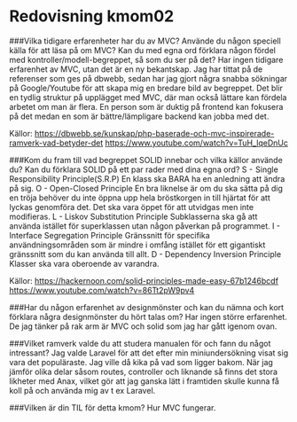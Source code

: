 ---
---
Redovisning kmom02
=========================


###Vilka tidigare erfarenheter har du av MVC? Använde du någon speciell källa för att läsa på om MVC? Kan du med egna ord förklara någon fördel med kontroller/modell-begreppet, så som du ser på det?
Har ingen tidigare erfarenhet av MVC, utan det är en ny bekantskap. Jag har tittat på de referenser som ges på
dbwebb, sedan har jag gjort några snabba sökningar på Google/Youtube för att skapa mig en bredare bild av begreppet.
Det blir en tydlig struktur på upplägget med MVC, där man också lättare kan fördela arbetet om man är flera.
En person som är duktig på frontend kan fokusera på det medan en som är bättre/lämpligare backend kan jobba
med det.

Källor:
https://dbwebb.se/kunskap/php-baserade-och-mvc-inspirerade-ramverk-vad-betyder-det
https://www.youtube.com/watch?v=TuH_lqeDnUc

###Kom du fram till vad begreppet SOLID innebar och vilka källor använde du? Kan du förklara SOLID på ett par rader med dina egna ord?
S -  Single Responsibility Principle(S.R.P)
En klass ska BARA ha en anledning att ändra på sig.
O - Open-Closed Principle
En bra liknelse är om du ska sätta på dig en tröja behöver du inte öppna upp hela bröstkorgen in till hjärtat för att
lyckas genomföra det. Det ska vara öppet för att utvidgas men inte modifieras.
L - Liskov Substitution Principle
Subklasserna ska gå att använda istället för superklassen utan någon påverkan på programmet.
I - Interface Segregation Principle
Gränssnitt för specifika användningsområden som är mindre i omfång istället för ett gigantiskt gränssnitt som du
kan använda till allt.
D - Dependency Inversion Principle
Klasser ska vara oberoende av varandra.

Källor:
https://hackernoon.com/solid-principles-made-easy-67b1246bcdf
https://www.youtube.com/watch?v=86Tt2pW9pv4

###Har du någon erfarenhet av designmönster och kan du nämna och kort förklara några designmönster du hört talas om?
Har ingen större erfarenhet. De jag tänker på rak arm är MVC och solid som jag har gått igenom ovan.

###Vilket ramverk valde du att studera manualen för och fann du något intressant?
Jag valde Laravel för att det efter min miniundersökning visat sig vara det populäraste. Jag ville då kika på vad
som ligger bakom. När jag jämför olika delar såsom routes, controller och liknande så finns det stora likheter
med Anax, vilket gör att jag ganska lätt i framtiden skulle kunna få koll på och använda mig av t ex Laravel.

###Vilken är din TIL för detta kmom?
Hur MVC fungerar.
